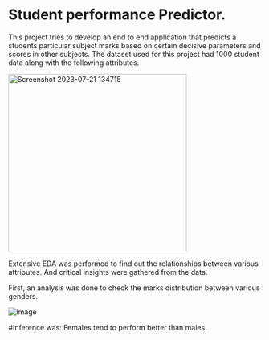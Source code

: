# Student performance Predictor.

This project tries to develop an end to end application that predicts a students particular subject marks based on certain decisive parameters and scores in other subjects.
The dataset used for this project had 1000 student data along with the following attributes.

<img width="355" alt="Screenshot 2023-07-21 134715" src="https://github.com/Genesis801/MLProject/assets/44739430/0a4f5bc1-56ac-44ff-b5a6-f03d2d084f99">

Extensive EDA was performed to find out the relationships between various attributes. And critical insights were gathered from the data.

First, an analysis was done to check the marks distribution between various genders.

![image](https://github.com/Genesis801/MLProject/assets/44739430/2addf3a7-94d1-4518-9c44-462bd4d4b9b6)

#Inference was: Females tend to perform better than males.

